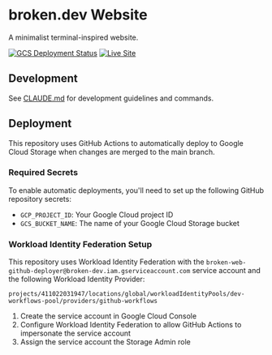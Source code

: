 # broken.dev Website

A minimalist terminal-inspired website.

[![GCS Deployment Status](https://github.com/patflynn/broken-web/actions/workflows/deploy.yml/badge.svg)](https://github.com/patflynn/broken-web/actions/workflows/deploy.yml) [![Live Site](https://img.shields.io/badge/Live%20Site-broken.dev-blue)](https://broken.dev)

## Development

See [CLAUDE.md](CLAUDE.md) for development guidelines and commands.

## Deployment

This repository uses GitHub Actions to automatically deploy to Google Cloud Storage when changes are merged to the main branch.

### Required Secrets

To enable automatic deployments, you'll need to set up the following GitHub repository secrets:

- `GCP_PROJECT_ID`: Your Google Cloud project ID
- `GCS_BUCKET_NAME`: The name of your Google Cloud Storage bucket

### Workload Identity Federation Setup

This repository uses Workload Identity Federation with the `broken-web-github-deployer@broken-dev.iam.gserviceaccount.com` service account and the following Workload Identity Provider:
```
projects/411022031947/locations/global/workloadIdentityPools/dev-workflows-pool/providers/github-workflows
```

1. Create the service account in Google Cloud Console
2. Configure Workload Identity Federation to allow GitHub Actions to impersonate the service account
3. Assign the service account the Storage Admin role